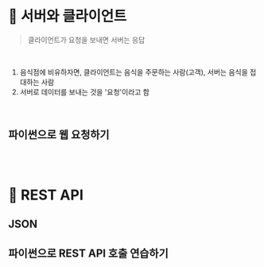 # 🤝 서버와 클라이언트
> 클라이언트가 요청을 보내면 서버는 응답

<br>


1. 음식점에 비유하자면, 클라이언트는 음식을 주문하는 사람(고객), 서버는 음식을 접대하는 사람
2. 서버로 데이터를 보내는 것을 '요청'이라고 함

<br>

## 파이썬으로 웹 요청하기


<br><br>

# 🚀 REST API


## JSON

## 파이썬으로 REST API 호출 연습하기